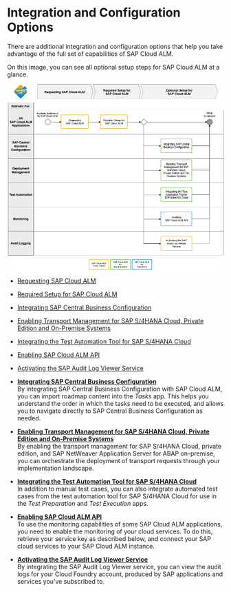 <!-- loioa4ea6faaf3bb44679325f4a008945dba -->

# Integration and Configuration Options

There are additional integration and configuration options that help you take advantage of the full set of capabilities of SAP Cloud ALM.



On this image, you can see all optional setup steps for SAP Cloud ALM at a glance.



![](images/Image_Map_Integration_Configuration_Options_b3dd8a6.png)

-   [Requesting SAP Cloud ALM](../requesting-sap-cloud-alm-2ba35e6.md)
-   [Required Setup for SAP Cloud ALM](../01_required_setup/required-setup-for-sap-cloud-alm-80b2c30.md)
-   [Integrating SAP Central Business Configuration](integrating-sap-central-business-configuration-e21f915.md)
-   [Enabling Transport Management for SAP S/4HANA Cloud, Private Edition and On-Premise Systems](enabling-transport-management-for-sap-s-4hana-cloud-private-edition-and-on-premise-system-5aa24f0.md)
-   [Integrating the Test Automation Tool for SAP S/4HANA Cloud](integrating-the-test-automation-tool-for-sap-s-4hana-cloud-0712254.md)
-   [Enabling SAP Cloud ALM API](enabling-sap-cloud-alm-api-704b5dc.md)
-   [Activating the SAP Audit Log Viewer Service](activating-the-sap-audit-log-viewer-service-59fd2a4.md)

-   **[Integrating SAP Central Business Configuration](integrating-sap-central-business-configuration-e21f915.md "By integrating SAP Central Business Configuration with SAP Cloud ALM, you can import
		roadmap content into the Tasks app. This helps you understand the
		order in which the tasks need to be executed, and allows you to navigate directly to SAP
		Central Business Configuration as needed.")**  
By integrating SAP Central Business Configuration with SAP Cloud ALM, you can import roadmap content into the *Tasks* app. This helps you understand the order in which the tasks need to be executed, and allows you to navigate directly to SAP Central Business Configuration as needed.
-   **[Enabling Transport Management for SAP S/4HANA Cloud, Private Edition and On-Premise Systems](enabling-transport-management-for-sap-s-4hana-cloud-private-edition-and-on-premise-system-5aa24f0.md "By enabling the transport management for SAP S/4HANA Cloud, private edition, and SAP
		NetWeaver Application Server for ABAP on-premise, you can orchestrate the deployment of
		transport requests through your implementation landscape.")**  
By enabling the transport management for SAP S/4HANA Cloud, private edition, and SAP NetWeaver Application Server for ABAP on-premise, you can orchestrate the deployment of transport requests through your implementation landscape.
-   **[Integrating the Test Automation Tool for SAP S/4HANA Cloud](integrating-the-test-automation-tool-for-sap-s-4hana-cloud-0712254.md "In addition to manual test cases, you can also integrate automated test cases from the
		test automation tool for SAP S/4HANA Cloud for use in the Test
			Preparation and Test Execution apps.")**  
In addition to manual test cases, you can also integrate automated test cases from the test automation tool for SAP S/4HANA Cloud for use in the *Test Preparation* and *Test Execution* apps.
-   **[Enabling SAP Cloud ALM API](enabling-sap-cloud-alm-api-704b5dc.md "To use the monitoring capabilities of some SAP Cloud ALM applications, you need to
		enable the monitoring of your cloud services. To do this, retrieve your service key as
		described below, and connect your SAP cloud services to your SAP Cloud ALM
		instance.")**  
To use the monitoring capabilities of some SAP Cloud ALM applications, you need to enable the monitoring of your cloud services. To do this, retrieve your service key as described below, and connect your SAP cloud services to your SAP Cloud ALM instance.
-   **[Activating the SAP Audit Log Viewer Service](activating-the-sap-audit-log-viewer-service-59fd2a4.md "By integrating the SAP Audit Log Viewer service, you can view the audit logs for your
		Cloud Foundry account, produced by SAP applications and services you’ve subscribed
		to.")**  
By integrating the SAP Audit Log Viewer service, you can view the audit logs for your Cloud Foundry account, produced by SAP applications and services you’ve subscribed to.

